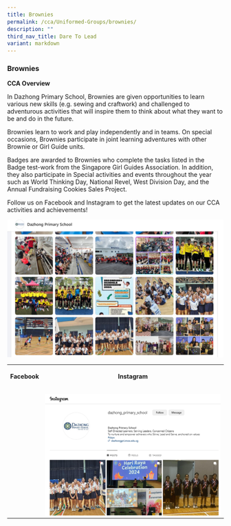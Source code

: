 ```yaml
---
title: Brownies
permalink: /cca/Uniformed-Groups/brownies/
description: ""
third_nav_title: Dare To Lead
variant: markdown
---
```

### Brownies

**CCA Overview**

In Dazhong Primary School, Brownies are given opportunities to learn various new skills (e.g. sewing and craftwork) and challenged to adventurous activities that will inspire them to think about what they want to be and do in the future. 

Brownies learn to work and play independently and in teams. On special occasions, Brownies participate in joint learning adventures with other Brownie or Girl Guide units. 

Badges are awarded to Brownies who complete the tasks listed in the Badge test-work from the Singapore Girl Guides Association. In addition, they also participate in Special activities and events throughout the year such as World Thinking Day, National Revel, West Division Day, and the Annual Fundraising Cookies Sales Project.

Follow us on Facebook and Instagram to get the latest updates on our CCA activities and achievements!

![](/images/Picture6.jpg)

<table style="minWidth: 50px"><colgroup><col><col></colgroup><tbody><tr><th rowspan="1" colspan="1"><p>Facebook</p></th><th rowspan="1" colspan="1"><p>Instagram</p></th></tr><tr><td rowspan="1" colspan="1"><p></p><a class="isomer-image-wrapper" href="https://www.facebook.com/dzpsofficial/"><img style="width: 100%" height="auto" width="100%" alt="" src="/images/DZ_FB_Page.png"></a></td><td rowspan="1" colspan="1"><p></p><a class="isomer-image-wrapper" href="https://www.instagram.com/dazhong_primary_school/"><img style="width: 100%" height="auto" width="100%" alt="" src="/images/DZ_IG_Page.png"></a></td></tr></tbody></table>
